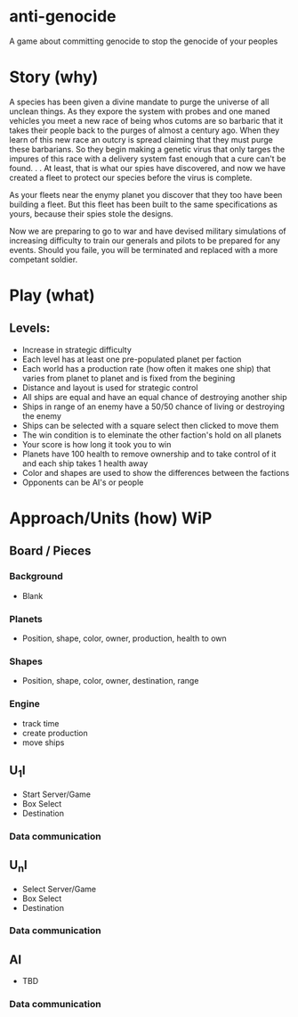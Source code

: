 anti-genocide
==============

A game about committing genocide to stop the genocide of your peoples

# Story (why)

A species has been given a divine mandate to purge the universe of all unclean things. As they expore the system with probes and one maned vehicles you meet a new race of being whos cutoms are so barbaric that it takes their people back to the purges of almost a century ago. When they learn of this new race an outcry is spread claiming that they must purge these barbarians. So they begin making a genetic virus that only targes the impures of this race with a delivery system fast enough that a cure can't be found. . . At least, that is what our spies have discovered, and now we have created a fleet to protect our species before the virus is complete.  
  
As your fleets near the enymy planet you discover that they too have been building a fleet. But this fleet has been built to the same specifications as yours, because their spies stole the designs.  
  
Now we are preparing to go to war and have devised military simulations of increasing difficulty to train our generals and pilots to be prepared for any events. Should you faile, you will be terminated and replaced with a more competant soldier.

# Play (what)

## Levels:
- Increase in strategic difficulty
- Each level has at least one pre-populated planet per faction
- Each world has a production rate (how often it makes one ship) that varies from planet to planet and is fixed from the begining
- Distance and layout is used for strategic control
- All ships are equal and have an equal chance of destroying another ship
- Ships in range of an enemy have a 50/50 chance of living or destroying the enemy
- Ships can be selected with a square select then clicked to move them
- The win condition is to eleminate the other faction's hold on all planets
- Your score is how long it took you to win
- Planets have 100 health to remove ownership and to take control of it and each ship takes 1 health away
- Color and shapes are used to show the differences between the factions
- Opponents can be AI's or people

## 

# Approach/Units (how) WiP
## Board / Pieces
### Background
- Blank
### Planets
- Position, shape, color, owner, production, health to own
### Shapes
- Position, shape, color, owner, destination, range
### Engine
- track time
- create production
- move ships
## U<sub>1</sub>I
- Start Server/Game
- Box Select
- Destination
### Data communication
## U<sub>n</sub>I
- Select Server/Game
- Box Select
- Destination
### Data communication
## AI
- TBD
### Data communication
